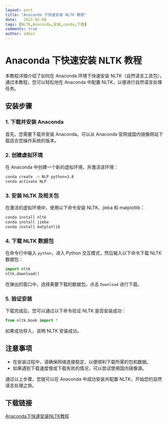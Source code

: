 ```yaml
---
layout: post
title: "Anaconda 下快速安装 NLTK 教程"
date:   2022-02-08
tags: [NLTK,Anaconda,安装,conda,下载]
comments: true
author: admin
---
```

# Anaconda 下快速安装 NLTK 教程

本教程详细介绍了如何在 Anaconda 环境下快速安装 NLTK（自然语言工具包）。通过本教程，您可以轻松地在 Anaconda 中配置 NLTK，以便进行自然语言处理任务。

## 安装步骤

### 1. 下载并安装 Anaconda

首先，您需要下载并安装 Anaconda。可以从 Anaconda 官网或国内镜像网站下载适合您操作系统的版本。

### 2. 创建虚拟环境

在 Anaconda 中创建一个新的虚拟环境，并激活该环境：

```bash
conda create -n NLP python=3.8
conda activate NLP
```

### 3. 安装 NLTK 及相关包

在激活的虚拟环境中，使用以下命令安装 NLTK、jieba 和 matplotlib：

```bash
conda install nltk
conda install jieba
conda install matplotlib
```

### 4. 下载 NLTK 数据包

在命令行中输入 `python`，进入 Python 交互模式，然后输入以下命令下载 NLTK 数据包：

```python
import nltk
nltk.download()
```

在弹出的窗口中，选择需要下载的数据包，点击 `Download` 进行下载。

### 5. 验证安装

下载完成后，您可以通过以下命令验证 NLTK 是否安装成功：

```python
from nltk.book import *
```

如果成功导入，说明 NLTK 安装成功。

## 注意事项

- 在安装过程中，请确保网络连接稳定，以便顺利下载所需的包和数据。
- 如果遇到下载速度慢或下载失败的情况，可以尝试使用国内镜像源。

通过以上步骤，您就可以在 Anaconda 中成功安装并配置 NLTK，开始您的自然语言处理之旅。

## 下载链接

[Anaconda下快速安装NLTK教程](https://pan.quark.cn/s/e1692634d158)
